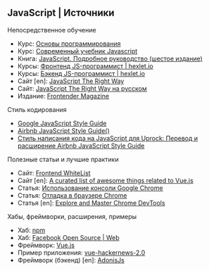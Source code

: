 JavaScript | Источники
----------------------
Непосредственное обучение  

* Курс: [Основы программирования](https://ru.hexlet.io/courses/programming-basics)
* Курс: [Современный учебник Javascript](http://learn.javascript.ru/)
* Книга: [JavaScript. Подробное руководство (шестое издание)](https://www.livelib.ru/book/1000607178-javascript-podrobnoe-rukovodstvo-devid-flenagan)
* Курсы: [Фронтенд JS-программист | hexlet.io](https://ru.hexlet.io/professions/frontend)
* Курсы: [Бэкенд JS-программист | hexlet.io](https://ru.hexlet.io/professions/backend)
* Сайт [en]: [JavaScript The Right Way](http://jstherightway.org/)
* Сайт: [JavaScript The Right Way на русском](http://jstherightway.org/ru-ru/)
* Издание: [Frontender Magazine](http://frontender.info/)

Стиль кодирования  

* [Google JavaScript Style Guide](https://google.github.io/styleguide/javascriptguide.xml)
* [Airbnb JavaScript Style Guide()](https://github.com/airbnb/javascript)
* [Стиль написания кода на JavaScript для Uprock: Перевод и расширение Airbnb JavaScript Style Guide](https://github.com/uprock/javascript)

Полезные статьи и лучшие практики  

* Сайт: [Frontend WhiteList](https://github.com/melnik909/frontend-whitelist)
* Сайт [en]: [A curated list of awesome things related to Vue.js](https://github.com/vuejs/awesome-vue)
* Статья: [Использование консоли Google Chrome](http://frontender.info/chrome-developer-tools/)
* Статья: [Отладка в браузере Chrome](https://learn.javascript.ru/debugging-chrome)
* Статья [en]: [Explore and Master Chrome DevTools](http://discover-devtools.codeschool.com/)

Хабы, фреймворки, расширения, примеры  

* Хаб: [npm](https://www.npmjs.com/)
* Хаб: [Facebook Open Source | Web](https://code.facebook.com/projects/web/)
* Фреймворк: [Vue.js](https://ru.vuejs.org/)
* Пример приложения: [vue-hackernews-2.0](https://github.com/vuejs/vue-hackernews-2.0)
* Фреймворк (бэкенд) [en]: [AdonisJs](http://www.adonisjs.com/)
